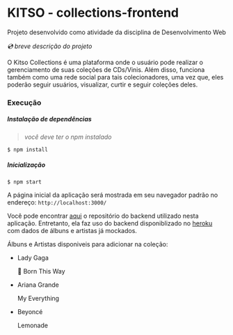 # KITSO - collections-frontend

Projeto desenvolvido como atividade da disciplina de Desenvolvimento Web 

_:cd: breve descrição do projeto_

O Kitso Collections é uma plataforma onde o usuário pode realizar o gerenciamento de suas coleções de CDs/Vinis. Além disso, funciona também como uma rede social para tais colecionadores, uma vez que, eles poderão seguir usuários, visualizar, curtir e seguir coleções deles. 

### Execução

##### Instalação de dependências

> _você deve ter o npm instalado_

``` 
$ npm install 
```

##### Inicialização
``` 
$ npm start 
```

A página inicial da aplicação será mostrada em seu navegador padrão no endereço: `http://localhost:3000/` 

Você pode encontrar [aqui](https://github.com/DavidMedeiros/collections-backend) o repositório do backend utilizado nesta aplicação. Entretanto, ela faz uso do backend disponiblizado no [heroku](https://discollection.herokuapp.com/api-docs) com dados de álbuns e artistas já mockados. 

Álbuns e Artistas disponiveis para adicionar na coleção:
- Lady Gaga

  :small_red_triangle: Born This Way
  
- Ariana Grande

  My Everything
  
- Beyoncé
  
  Lemonade

